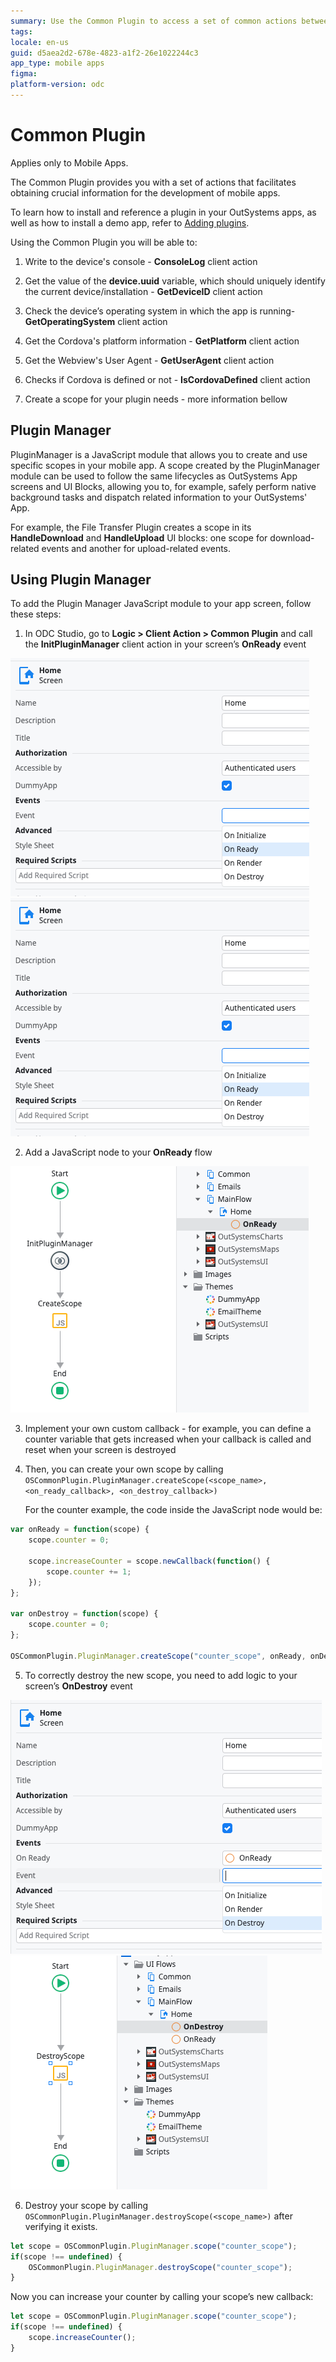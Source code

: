 ```yaml
---
summary: Use the Common Plugin to access a set of common actions between all mobile apps.
tags:
locale: en-us
guid: d5aea2d2-678e-4823-a1f2-26e1022244c3
app_type: mobile apps
figma: 
platform-version: odc
---
```

# Common Plugin

<div class="info" markdown="1">

Applies only to Mobile Apps.

</div>

The Common Plugin provides you with a set of actions that facilitates obtaining crucial information for the development of mobile apps.

<div class="info" markdown="1">

To learn how to install and reference a plugin in your OutSystems apps, as well as how to install a demo app, refer to  [Adding plugins](../intro.md#adding-plugins).

</div>

Using the Common Plugin you will be able to:

1. Write to the device's console - **ConsoleLog** client action

2. Get the value of the **device.uuid** variable, which should uniquely identify the current device/installation - **GetDeviceID** client action

3. Check the device’s operating system in which the app is running- **GetOperatingSystem** client action

4. Get the Cordova's platform information - **GetPlatform** client action

5. Get the Webview's User Agent - **GetUserAgent** client action

6. Checks if Cordova is defined or not - **IsCordovaDefined** client action

7. Create a scope for your plugin needs - more information bellow

## Plugin Manager 

PluginManager is a JavaScript module that allows you to create and use specific scopes in your mobile app. A scope created by the PluginManager module can be used to follow the same lifecycles as OutSystems App screens and UI Blocks, allowing you to, for example, safely perform native background tasks and dispatch related information to your OutSystems' App.

For example, the File Transfer Plugin creates a scope in its **HandleDownload** and **HandleUpload** UI blocks: one scope for download-related events and another for upload-related events. 

## Using Plugin Manager 

To add the Plugin Manager JavaScript module to your app screen, follow these steps:

1. In ODC Studio, go to **Logic > Client Action > Common Plugin**  and call the **InitPluginManager** client action in your screen’s **OnReady** event

![Shows how to add the OnReady event on an Outsystems App screen](images/add-on-ready.png "Adding OnReady event handler in an app screen")
![Shows  InitPluginManager in the OnReady flow](images/add-on-ready.png "Adding InitPluginManager to the OnReady flow")

2. Add a JavaScript node to your **OnReady** flow

![Shows a new JavaScript node, called CreateScope in the OnReady flow](images/add-create-scope.png "Adding CreateScope JavaScript node to the OnReady flow")

3. Implement your own custom callback - for example, you can define a counter variable that gets increased when your callback is called and reset when your screen is destroyed

4. Then, you can create your own scope by calling `OSCommonPlugin.PluginManager.createScope(<scope_name>, <on_ready_callback>, <on_destroy_callback>)`

    For the counter example, the code inside the JavaScript node would be:

```Javascript
var onReady = function(scope) { 
    scope.counter = 0;
   
    scope.increaseCounter = scope.newCallback(function() {
        scope.counter += 1;
    });
};

var onDestroy = function(scope) {
    scope.counter = 0;
};

OSCommonPlugin.PluginManager.createScope("counter_scope", onReady, onDestroy);
```

5. To correctly destroy the new scope, you need to add logic to your screen’s **OnDestroy** event

![Shows how to add the OnDestroy event on an Outsystems App screen](images/add-on-destroy.png "Adding OnDestroy event handler in an app screen")
![Shows a new JavaScript node, called DestroyScope in the OnDestroy flow](images/add-destroy-scope.png "Adding DestroyScope JavaScript node to the OnDestroy flow")

6. Destroy your scope by calling `OSCommonPlugin.PluginManager.destroyScope(<scope_name>)` after verifying it exists.

```Javascript
let scope = OSCommonPlugin.PluginManager.scope("counter_scope");
if(scope !== undefined) {
    OSCommonPlugin.PluginManager.destroyScope("counter_scope");    
}
```

Now you can increase your counter by calling your scope’s new callback:

```Javascript
let scope = OSCommonPlugin.PluginManager.scope("counter_scope");
if(scope !== undefined) {
    scope.increaseCounter();
}
```
